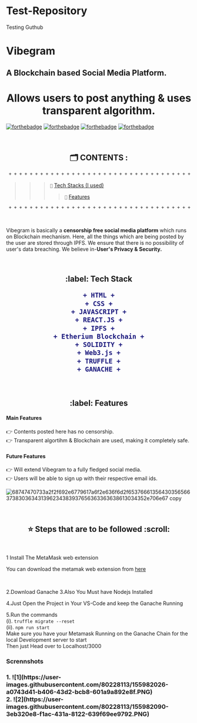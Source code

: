 # Test-Repository
Testing Guthub
 
  # Vibegram








<h2> A Blockchain based Social Media Platform. </h2>

<h1 align="center">Allows users to post anything & uses transparent algorithm.</h1>

[![forthebadge](https://forthebadge.com/images/badges/built-by-developers.svg)](https://forthebadge.com)
[![forthebadge](https://forthebadge.com/images/badges/built-with-love.svg)](https://forthebadge.com)
[![forthebadge](https://forthebadge.com/images/badges/for-you.svg)](https://forthebadge.com)
[![forthebadge](https://forthebadge.com/images/badges/open-source.svg)](https://forthebadge.com)


 


<br> 



<h2 align="center" id="content"> 🗂 CONTENTS : </h2>

```diff
 + + + + + + + + + + + + + + + + + + + + + + + + + + + + + + + + + + + + + + + + + + + + + + + + + + + + + + + 
```



>>> `📌` [Tech Stacks (I used)](#TechStack)<br>
>>>> `📌` [Features](#Features)<br>



```diff
 + + + + + + + + + + + + + + + + + + + + + + + + + + + + + + + + + + + + + + + + + + + + + + + + + + + + + + + 
```

<br>



Vibegram is basically a **censorship free social media platform** which runs on Blockchain mechanism. Here, all the things which are being posted by the user are stored through IPFS.  We ensure that there is no possibility of user's data breaching. We believe in-**User's Privacy & Security.**  



<br>

<h2 align="center" id="TechStack"> :label: Tech Stack

```diff
+ HTML +
+ CSS +
+ JAVASCRIPT +
+ REACT.JS +
+ IPFS +
+ Etherium Blockchain +
+ SOLIDITY +
+ Web3.js +
+ TRUFFLE +
+ GANACHE +


```

</h2>



<br>

<h2 align="center" id="Features"> :label: Features</h2>

  #### Main Features
  
   :point_right: Contents posted here has no censorship. <br/>
   :point_right: Transparent algortihm & Blockchain are used, making it completely safe. <br/>
   


   #### Future Features
  
   :point_right: Will extend Vibegram to a fully fledged social media.<br/>
   :point_right: Users will be able to sign up with their respective email ids.<br/>
   

![68747470733a2f2f692e6779617a6f2e636f6d2f65376661356430356566373830363431396234383937656363363638613034352e706e67 copy](https://user-images.githubusercontent.com/84338935/128620065-d2f4f431-1f9f-406e-9810-b38e782334f8.jpg)



<br>





<h2 align="center" id="Stepstofollow"> ⭐ Steps that are to be followed :scroll:</h2>

<br>


1 Install The MetaMask web extension

You can download the metamak web extension from <a href="https://chrome.google.com/webstore/detail/metamask/nkbihfbeogaeaoehlefnkodbefgpgknn">here</a>

<br>

2.Download Ganache 
3.Also You Must have Nodejs Installed
 

4.Just Open the Project in Your VS-Code and keep the Ganache Running

5.Run the commands
  <br/>
  (i).     `truffle migrate --reset`
  <br/>
  (ii).    `npm run start`
  <br/>
  Make sure you have your Metamask Running on the Ganache Chain for the local Development server to start
  <br/>
  Then just Head over to Localhost/3000
  
  <h3>Scrennshots<h3/>
 1. ![1](https://user-images.githubusercontent.com/80228113/155982026-a0743d41-b406-43d2-bcb8-601a9a892e8f.PNG)

 <br/>
 2. ![2](https://user-images.githubusercontent.com/80228113/155982090-3eb320e8-f1ac-431a-8122-639f69ee9792.PNG)

  













